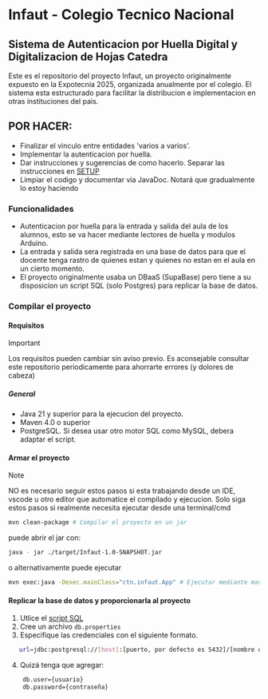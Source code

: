 # Infaut - Colegio Tecnico Nacional

## Sistema de Autenticacion por Huella Digital y Digitalizacion de Hojas Catedra

Este es el repositorio del proyecto Infaut, un proyecto originalmente 
expuesto en la Expotecnia 2025, organizada anualmente por el colegio.
El sistema esta estructurado para facilitar la distribucion e implementacion
en otras instituciones del pais.

## POR HACER:
- Finalizar el vinculo entre entidades 'varios a varios'. 
- Implementar la autenticacion por huella.
- Dar instrucciones y sugerencias de como hacerlo. Separar las instrucciones en [SETUP](setup.md)
- Limpiar el codigo y documentar via JavaDoc. Notará que gradualmente lo estoy haciendo

### Funcionalidades

- Autenticacion por huella para la entrada y salida del aula de los alumnos,
  esto se va hacer mediante lectores de huella y modulos Arduino.
- La entrada y salida sera registrada en una base de datos para que el docente tenga
  rastro de quienes estan y quienes no estan en el aula en un cierto momento.
- El proyecto originalmente usaba un DBaaS (SupaBase) pero tiene a su disposicion un 
  script SQL (solo Postgres) para replicar la base de datos. 

### Compilar el proyecto

#### Requisitos

> [!IMPORTANT]
> Los requisitos pueden cambiar sin aviso previo. Es aconsejable consultar este
> repositorio periodicamente para ahorrarte errores (y dolores de cabeza)

##### General

- Java 21 y superior para la ejecucion del proyecto.
- Maven 4.0 o superior
- PostgreSQL. Si desea usar otro motor SQL como MySQL, debera adaptar el script.

#### Armar el proyecto

> [!NOTE]
> NO es necesario seguir estos pasos si esta trabajando desde un IDE, vscode
> u otro editor que automatice el compilado y ejecucion.
> Solo siga estos pasos si realmente necesita ejecutar desde una terminal/cmd

```sh
mvn clean-package # Compilar el proyecto en un jar
```

puede abrir el jar con:

```sh
java - jar ./target/Infaut-1.0-SNAPSHOT.jar
```

o alternativamente puede ejecutar

```sh
mvn exec:java -Dexec.mainClass="ctn.infaut.App" # Ejecutar mediante maven
```

#### Replicar la base de datos y proporcionarla al proyecto

1. Utlice el [script SQL](crear_DB.sql)
2. Cree un archivo `db.properties`
3. Especifique las credenciales con el siguiente formato.
```sh
   url=jdbc:postgresql://[host]:[puerto, por defecto es 5432]/[nombre de la DB] 
```
4. Quizá tenga que agregar:
```sh
    db.user={usuario}
    db.password={contraseña}
```
